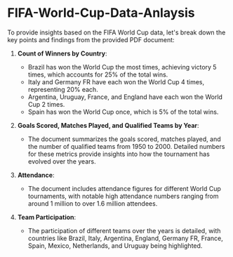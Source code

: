# FIFA-World-Cup-Data-Anlaysis
To provide insights based on the FIFA World Cup data, let's break down the key points and findings from the provided PDF document:

1. **Count of Winners by Country**:
   - Brazil has won the World Cup the most times, achieving victory 5 times, which accounts for 25% of the total wins.
   - Italy and Germany FR have each won the World Cup 4 times, representing 20% each.
   - Argentina, Uruguay, France, and England have each won the World Cup 2 times.
   - Spain has won the World Cup once, which is 5% of the total wins.

2. **Goals Scored, Matches Played, and Qualified Teams by Year**:
   - The document summarizes the goals scored, matches played, and the number of qualified teams from 1950 to 2000. Detailed numbers for these metrics provide insights into how the tournament has evolved over the years.

3. **Attendance**:
   - The document includes attendance figures for different World Cup tournaments, with notable high attendance numbers ranging from around 1 million to over 1.6 million attendees.

4. **Team Participation**:
   - The participation of different teams over the years is detailed, with countries like Brazil, Italy, Argentina, England, Germany FR, France, Spain, Mexico, Netherlands, and Uruguay being highlighted.

